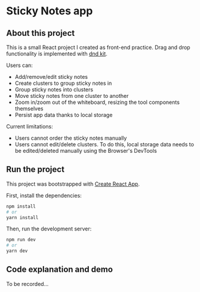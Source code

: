 # Sticky Notes app

## About this project

This is a small React project I created as front-end practice. Drag and drop functionality is implemented with [dnd kit](https://dndkit.com/).

Users can:

-   Add/remove/edit sticky notes
-   Create clusters to group sticky notes in
-   Group sticky notes into clusters
-   Move sticky notes from one cluster to another
-   Zoom in/zoom out of the whiteboard, resizing the tool components themselves
-   Persist app data thanks to local storage

Current limitations:

-   Users cannot order the sticky notes manually
-   Users cannot edit/delete clusters. To do this, local storage data needs to be edited/deleted manually using the Browser's DevTools

## Run the project

This project was bootstrapped with [Create React App](https://github.com/facebook/create-react-app).

First, install the dependencies:

```bash
npm install
# or
yarn install
```

Then, run the development server:

```bash
npm run dev
# or
yarn dev
```

## Code explanation and demo

To be recorded...
